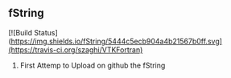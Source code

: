
## fString

[![Build Status](https://img.shields.io/fString/5444c5ecb904a4b21567b0ff.svg](https://travis-ci.org/szaghi/VTKFortran)
1.	First Attemp to Upload on github the fString
